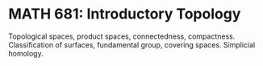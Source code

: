 # MATH 681: Introductory Topology

Topological spaces, product spaces, connectedness, compactness. Classification of surfaces, fundamental group, covering spaces. Simplicial homology.